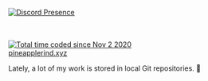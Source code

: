 <!--<img src="header.svg">-->
<a href="https://discord.com/users/700755958699261973"><img alt="Discord Presence" src="https://lanyard.cnrad.dev/api/700755958699261973?hideActivity=whenNotUsed"></a>

<br><br>
<a href="https://wakatime.com/@c19b4305-9066-4f18-ad61-4fb42152afd5"><img src="https://wakatime.com/badge/user/c19b4305-9066-4f18-ad61-4fb42152afd5.svg" alt="Total time coded since Nov 2 2020" /></a>
<br/>
<a href="https://pineapplerind.xyz">pineapplerind.xyz</a>

Lately, a lot of my work is stored in local Git repositories. 🐇
